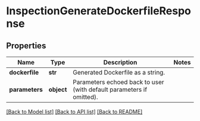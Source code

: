 # InspectionGenerateDockerfileResponse

## Properties
Name | Type | Description | Notes
------------ | ------------- | ------------- | -------------
**dockerfile** | **str** | Generated Dockerfile as a string. | 
**parameters** | **object** | Parameters echoed back to user (with default parameters if omitted).  | 

[[Back to Model list]](../README.md#documentation-for-models) [[Back to API list]](../README.md#documentation-for-api-endpoints) [[Back to README]](../README.md)

